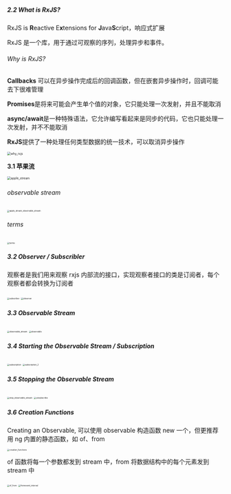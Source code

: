 ##### 2.2 What is RxJS?

RxJS is **R**eactive E**x**tensions for **J**ava**S**cript，响应式扩展

RxJS 是一个库，用于通过可观察的序列，处理异步和事件。

###### Why is RxJS?

**Callbacks** 可以在异步操作完成后的回调函数，但在嵌套异步操作时，回调可能去下很难管理

**Promises**是将来可能会产生单个值的对象，它只能处理一次发射，并且不能取消

**async/await**是一种特殊语法，它允许编写看起来是同步的代码，它也只能处理一次发射，并不不能取消

**RxJS**提供了一种处理任何类型数据的统一技术，可以取消异步操作

<img src="imgs\why_rxjs.png" alt="why_rxjs" style="zoom:50%;" />

**3.1 苹果流**

<img src="imgs\apple_stream.png" alt="apple_stream" style="zoom:50%;" />

###### observable stream

<img src="imgs\apple_stream_observable_stream.png" alt="apple_stream_observable_stream" style="zoom: 33%;" />

###### terms

<img src="imgs\terms.png" alt="terms" style="zoom: 33%;" />

##### 3.2 Observer / Subscribler

观察者是我们用来观察 rxjs 内部流的接口，实现观察者接口的类是订阅者，每个观察者都会转换为订阅者

<img src="imgs\subscriber.png" alt="subscriber" style="zoom:33%;" />

<img src="imgs\observer.png" alt="observer" style="zoom:33%;" />

##### 3.3 Observable Stream

<img src="imgs\observable_stream.png" alt="observable_stream" style="zoom:33%;" />

<img src="imgs\observable.png" alt="observable" style="zoom:33%;" />

##### 3.4 Starting the Observable Stream / Subscription

<img src="imgs\subscription.png" alt="subscription" style="zoom:33%;" />

<img src="imgs\subscription_2.png" alt="subscription_2" style="zoom:33%;" />

##### 3.5 Stopping the Observable Stream

<img src="imgs\stop_observable_stream.png" alt="stop_observable_stream" style="zoom:33%;" />

<img src="imgs\unsubscribe.png" alt="unsubscribe" style="zoom:33%;" />

##### 3.6 Creation Functions

Creating an Observable, 可以使用 observable 构造函数 new 一个，但更推荐用 ng 内置的静态函数，如 of、from

<img src="imgs\creation_functions.png" alt="creation_functions" style="zoom:33%;" />

of 函数将每一个参数都发到 stream 中，from 将数据结构中的每个元素发到 stream 中

<img src="imgs\of_from.png" alt="of_from" style="zoom:33%;" />

<img src="imgs\fromevent_interval.png" alt="fromevent_interval" style="zoom:33%;" />

